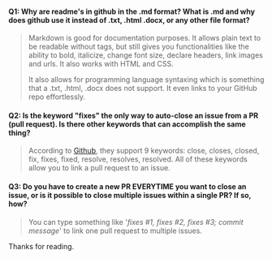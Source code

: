 #### Q1: Why are readme's in github in the .md format? What is .md and why does github use it instead of .txt, .html .docx, or any other file format?

>Markdown is good for documentation purposes. It allows plain text to be readable without tags, but still gives you functionalities like the ability to bold, italicize, change font size, declare headers, link images and urls. It also works with HTML and CSS.
>
>It also allows for programming language syntaxing which is something that a .txt, .html, .docx does not support. It even links to your GitHub repo effortlessly.


#### Q2: Is the keyword "fixes" the only way to auto-close an issue from a PR (pull request). Is there other keywords that can accomplish the same thing?

>According to [Github](https://help.github.com/en/github/managing-your-work-on-github/linking-a-pull-request-to-an-issue), they support 9 keywords: close, closes, closed, fix, fixes, fixed, resolve, resolves, resolved. All of these keywords allow you to link a pull request to an issue.

#### Q3: Do you have to create a new PR EVERYTIME you want to close an issue, or is it possible to close multiple issues within a single PR? If so, how?

>You can type something like '_fixes #1, fixes #2, fixes #3; commit message_' to link one pull request to multiple issues. 


Thanks for reading.
